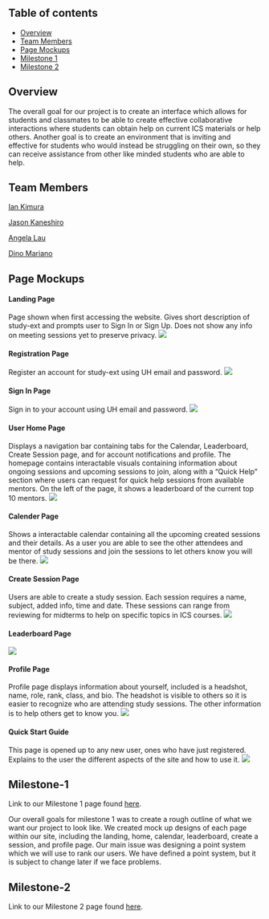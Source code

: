 ## Table of contents

* [Overview](#overview)
* [Team Members](#team-members)
* [Page Mockups](#page-mockups)
* [Milestone 1](#milestone-1)
* [Milestone 2](#milestone-2)

## Overview
The overall goal for our project is to create an interface which allows for students and classmates to be able to create effective collaborative interactions where students can obtain help on current ICS materials or help others. Another goal is to create an environment that is inviting and effective for students who would instead be struggling on their own, so they can receive assistance from other like minded students who are able to help. 

## Team Members
[Ian Kimura](https://ian-kimura.github.io/)

[Jason Kaneshiro](https://jasonkaneshiro.github.io/)

[Angela Lau](https://angcylau.github.io/)

[Dino Mariano](https://d1lm.github.io/)

## Page Mockups

#### Landing Page
Page shown when first accessing the website. Gives short description of study-ext and prompts user to Sign In or Sign Up. Does not show any info on meeting sessions yet to preserve privacy. 
<img src="doc/landingPage.png">

#### Registration Page
Register an account for study-ext using UH email and password. 
<img src="doc/registerPage.png">

#### Sign In Page
Sign in to your account using UH email and password. 
<img src="doc/signInPage.png">

#### User Home Page
Displays a navigation bar containing tabs for the Calendar, Leaderboard, Create Session page, and for account notifications and profile. The homepage contains interactable visuals containing information about ongoing sessions and upcoming sessions to join, along with a “Quick Help” section where users can request for quick help sessions from available mentors. On the left of the page, it shows a leaderboard of the current top 10 mentors. 
<img src="doc/userHomePage.png">

#### Calender Page
Shows a interactable calendar containing all the upcoming created sessions and their details. As a user you are able to see the other attendees and mentor of study sessions and join the sessions to let others know you will be there. 
<img src="doc/calendarPage.png">

#### Create Session Page
Users are able to create a study session. Each session requires a name, subject, added info, time and date. These sessions can range from reviewing for midterms to help on specific topics in ICS courses. 
<img src="doc/createSessionPage.png">

#### Leaderboard Page
<img src="doc/leaderboardPage.png">

#### Profile Page
Profile page displays information about yourself, included is a headshot, name, role, rank, class, and bio. The headshot is visible to others so it is easier to recognize who are attending study sessions. The other information is to help others get to know you. 
<img src="doc/profilePage.png">

#### Quick Start Guide
This page is opened up to any new user, ones who have just registered. Explains to the user the different aspects of the site and how to use it. 
<img src="doc/quickStart1.PNG">

## Milestone-1
Link to our Milestone 1 page found [here](https://github.com/Study-ext/study-ext/projects/1). 

Our overall goals for milestone 1 was to create a rough outline of what we want our project to look like. We created mock up designs of each page within our site, including the landing, home, calendar, leaderboard, create a session, and profile page. Our main issue was designing a point system which we will use to rank our users. We have defined a point system, but it is subject to change later if we face problems. 

## Milestone-2
Link to our Milestone 2 page found [here](https://github.com/Study-ext/study-ext/projects/3?add_cards_query=is%3Aopen). 


